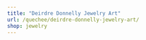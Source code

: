 ```yaml
---
title: "Deirdre Donnelly Jewelry Art"
url: /quechee/deirdre-donnelly-jewelry-art/
shop: jewelry
---
```

